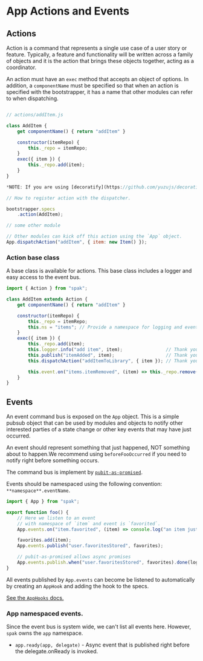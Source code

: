 # App Actions and Events

## Actions

Action is a command that represents a single use case of a user story or feature.
Typically, a feature and functionality will be written across a family of objects and it is the action that brings these objects together, acting as a coordinator.

An action must have an `exec` method that accepts an object of options.
In addition, a `componentName` must be specified so that when an action is specified with the bootstrapper, it has a name that other modules can refer to when dispatching.

```javascript

// actions/addItem.js

class AddItem {
    get componentName() { return "addItem" }

    constructor(itemRepo) {
        this._repo = itemRepo;
    }
    exec({ item }) {
        this._repo.add(item);
    }
}

*NOTE: If you are using [decoratify](https://github.com/yuzujs/decoratify), you won't have to manually set your componentName. Instead this will happen for you based on the name of your action (as long as you place it inside an actions folder).*

// How to register action with the dispatcher.

bootstrapper.specs
    .action(AddItem);

// some other module

// Other modules can kick off this action using the `App` object.
App.dispatchAction("addItem", { item: new Item() });

```

### Action base class

A base class is available for actions. This base class includes a logger and easy access to the event bus.

```javascript
import { Action } from "spak";

class AddItem extends Action {
    get componentName() { return "addItem" }

    constructor(itemRepo) {
        this._repo = itemRepo;
        this.ns = "items"; // Provide a namespace for logging and events.
    }
    exec({ item }) {
        this._repo.add(item);
        this.logger.info("add item", item);                // Thank you base class.
        this.publish("itemAdded", item);                   // Thank you base class.
        this.dispatchAction("addItemToLibrary", { item }); // Thank you base class.

        this.event.on("items.itemRemoved", (item) => this._repo.remove(item));
    }
}
```

## Events

An event command bus is exposed on the `App` object.
This is a simple pubsub object that can be used by modules and objects to notify other interested parties of a state change or other key events that may have just occurred.

An event should represent something that just happened, NOT something about to happen.We recommend using `beforeFooOccurred` if you need to notify right before something occurs.

The command bus is implement by [`pubit-as-promised`](http://github.com/YuzuJS/pubit-as-promised).

Events should be namespaced using the following convention: `**namespace**.eventName`.


```javascript
import { App } from "spak";

export function foo() {
    // Here we listen to an event
    // with namespace of `item` and event is `favorited`.
    App.events.on("item.favorited", (item) => console.log("an item just favorited", item);

    favorites.add(item);
    App.events.publish("user.favoritesStored", favorites);

    // pubit-as-promised allows async promises
    App.events.publish.when("user.favoritesStored", favorites).done(log);
}

```

All events published by `App.events` can become be listened to automatically by creating an `AppHook` and adding the hook to the specs.

[See the `AppHooks` docs.](./app-hooks.md)

### App namespaced events.
Since the event bus is system wide, we can't list all events here.
However, `spak` owns the `app` namespace.

- `app.ready(app, delegate)` - Async event that is published right before the delegate.onReady is invoked.
